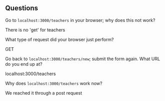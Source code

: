 ## Questions

Go to `localhost:3000/teachers` in your browser; why does this not work?

There is no 'get' for teachers


What type of request did your browser just perform?

GET


Go back to `localhost:3000/teachers/new`; submit the form again. What URL do you end up at?

localhost:3000/teachers


Why does `localhost:3000/teachers` work now?

We reached it through a post request

